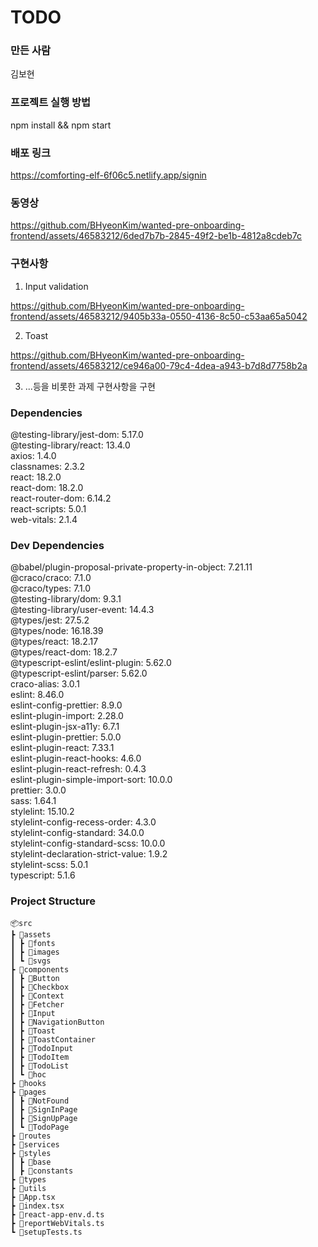 # TODO

### 만든 사람

김보현


### 프로젝트 실행 방법

npm install && npm start

### 배포 링크

https://comforting-elf-6f06c5.netlify.app/signin

### 동영상
https://github.com/BHyeonKim/wanted-pre-onboarding-frontend/assets/46583212/6ded7b7b-2845-49f2-be1b-4812a8cdeb7c


### 구현사항
1. Input validation

https://github.com/BHyeonKim/wanted-pre-onboarding-frontend/assets/46583212/9405b33a-0550-4136-8c50-c53aa65a5042

2. Toast

https://github.com/BHyeonKim/wanted-pre-onboarding-frontend/assets/46583212/ce946a00-79c4-4dea-a943-b7d8d7758b2a

3. ...등을 비롯한 과제 구현사항을 구현




### Dependencies

@testing-library/jest-dom: 5.17.0<br>
@testing-library/react: 13.4.0<br>
axios: 1.4.0<br>
classnames: 2.3.2<br>
react: 18.2.0<br>
react-dom: 18.2.0<br>
react-router-dom: 6.14.2<br>
react-scripts: 5.0.1<br>
web-vitals: 2.1.4<br>

### Dev Dependencies

@babel/plugin-proposal-private-property-in-object: 7.21.11<br>
@craco/craco: 7.1.0<br>
@craco/types: 7.1.0<br>
@testing-library/dom: 9.3.1<br>
@testing-library/user-event: 14.4.3<br>
@types/jest: 27.5.2<br>
@types/node: 16.18.39<br>
@types/react: 18.2.17<br>
@types/react-dom: 18.2.7<br>
@typescript-eslint/eslint-plugin: 5.62.0<br>
@typescript-eslint/parser: 5.62.0<br>
craco-alias: 3.0.1<br>
eslint: 8.46.0<br>
eslint-config-prettier: 8.9.0<br>
eslint-plugin-import: 2.28.0<br>
eslint-plugin-jsx-a11y: 6.7.1<br>
eslint-plugin-prettier: 5.0.0<br>
eslint-plugin-react: 7.33.1<br>
eslint-plugin-react-hooks: 4.6.0<br>
eslint-plugin-react-refresh: 0.4.3<br>
eslint-plugin-simple-import-sort: 10.0.0<br>
prettier: 3.0.0<br>
sass: 1.64.1<br>
stylelint: 15.10.2<br>
stylelint-config-recess-order: 4.3.0<br>
stylelint-config-standard: 34.0.0<br>
stylelint-config-standard-scss: 10.0.0<br>
stylelint-declaration-strict-value: 1.9.2<br>
stylelint-scss: 5.0.1<br>
typescript: 5.1.6<br>

### Project Structure

    📦src
    ┣ 📂assets
    ┃ ┣ 📂fonts
    ┃ ┣ 📂images
    ┃ ┗ 📂svgs
    ┣ 📂components
    ┃ ┣ 📂Button
    ┃ ┣ 📂Checkbox
    ┃ ┣ 📂Context
    ┃ ┣ 📂Fetcher
    ┃ ┣ 📂Input
    ┃ ┣ 📂NavigationButton
    ┃ ┣ 📂Toast
    ┃ ┣ 📂ToastContainer
    ┃ ┣ 📂TodoInput
    ┃ ┣ 📂TodoItem
    ┃ ┣ 📂TodoList
    ┃ ┗ 📂hoc
    ┣ 📂hooks
    ┣ 📂pages
    ┃ ┣ 📂NotFound
    ┃ ┣ 📂SignInPage
    ┃ ┣ 📂SignUpPage
    ┃ ┗ 📂TodoPage
    ┣ 📂routes
    ┣ 📂services
    ┣ 📂styles
    ┃ ┣ 📂base
    ┃ ┣ 📂constants
    ┣ 📂types
    ┣ 📂utils
    ┣ 📜App.tsx
    ┣ 📜index.tsx
    ┣ 📜react-app-env.d.ts
    ┣ 📜reportWebVitals.ts
    ┗ 📜setupTests.ts
